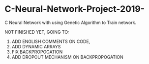 # C-Neural-Network-Project-2019-
C Neural Network with using Genetic Algorithm to Train network.

NOT FINISHED YET, GOING TO:
1. ADD ENGLISH COMMENTS ON CODE,  
2. ADD DYNAMIC ARRAYS
3. FIX BACKPROPOGATION 
4. ADD DROPOUT MECHANISM ON BACKPROPOGATION
